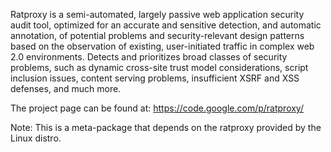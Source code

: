 Ratproxy is a semi-automated, largely passive web application security audit tool, optimized for an accurate and sensitive detection, and automatic annotation, of potential problems and security-relevant design patterns based on the observation of existing, user-initiated traffic in complex web 2.0 environments. Detects and prioritizes broad classes of security problems, such as dynamic cross-site trust model considerations, script inclusion issues, content serving problems, insufficient XSRF and XSS defenses, and much more.

The project page can be found at: https://code.google.com/p/ratproxy/

Note: This is a meta-package that depends on the ratproxy provided by the Linux distro.
